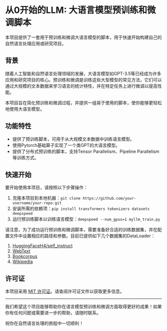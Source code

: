 # 从0开始的LLM: 大语言模型预训练和微调脚本

本项目提供了一套用于预训练和微调大语言模型的脚本，用于快速开始构建自己的自然语言处理应用或研究项目。

## 背景

随着人工智能和自然语言处理领域的发展，大语言模型如GPT-3.5等已经成为许多应用和研究项目的核心。预训练和微调是训练这些大型模型的常见方法，它们可以通过大规模的文本数据来学习语言的统计特性，并在特定任务上进行微调以提高性能。

本项目旨在简化预训练和微调过程，并提供一组易于使用的脚本，使你能够更轻松地使用大语言模型。

## 功能特性

- 提供了预训练脚本，可用于从大规模文本数据中训练语言模型。
- 使用Pytorch基础算子实现了一个类GPT的大语言模型。
- 提供了分布式预训练的脚本，支持Tensor Parallelism、Pipeline Parallelism等训练方式。

## 快速开始

要开始使用本项目，请按照以下步骤操作：

1. 克隆本项目到本地机器：`git clone https://github.com/your-username/your-repo.git`
2. 安装所需的依赖项：`pip install transformers tokenizers datasets deepspeed`
3. 运行预训练脚本以训练语言模型：`deepspeed --num_gpus=1 myllm_train.py`

请注意，为了成功运行预训练和微调脚本，需要准备好合适的训练数据集，并在配置文件中设置相应的路径和参数。目前已提供如下几个数据集的DataLoader：

1. [HuggingFaceH4/self_instruct](https://huggingface.co/datasets/HuggingFaceH4/self_instruct)
2. [WebText](https://huggingface.co/datasets/openwebtext)
3. [Bookcorpus](https://huggingface.co/datasets/bookcorpus)
4. [Wikipedia](https://huggingface.co/datasets/wikipedia)

## 许可证

本项目采用 [MIT 许可证](LICENSE)。请查阅许可证文件以获取更多信息。

---

我们希望这个项目能够帮助你在语言模型预训练和微调方面取得更好的成果！如果你有任何问题或需要进一步的帮助，请随时联系。

祝你在自然语言处理的旅程中一切顺利！
